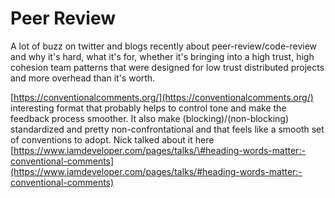 # Peer Review

A lot of buzz on twitter and blogs recently about peer-review/code-review and why it's hard, what it's for, whether it's bringing into a high trust, high cohesion team patterns that were designed for low trust distributed projects and more overhead than it's worth.

[https://conventionalcomments.org/](https://conventionalcomments.org/) interesting format that probably helps to control tone and make the feedback process smoother. It also make \(blocking\)/\(non-blocking\) standardized and pretty non-confrontational and that feels like a smooth set of conventions to adopt. Nick talked about it here [https://www.iamdeveloper.com/pages/talks/\#heading-words-matter:-conventional-comments](https://www.iamdeveloper.com/pages/talks/#heading-words-matter:-conventional-comments) 

